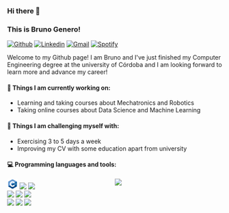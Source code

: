 ### Hi there 👋 
### This is Bruno Genero!

[![Github](https://img.shields.io/badge/-Github-000?style=flat&logo=Github&logoColor=white)](https://github.com/generobruno)
[![Linkedin](https://img.shields.io/badge/-LinkedIn-blue?style=flat&logo=Linkedin&logoColor=white)](https://www.linkedin.com/in/generobruno)
[![Gmail](https://img.shields.io/badge/-Gmail-c14438?style=flat&logo=Gmail&logoColor=white)](mailto:generobruno@gmail.com)
[![Spotify](https://img.shields.io/badge/-Spotify-1DB954?style=flat&logo=Spotify&logoColor=white)](https://open.spotify.com/user/brunogenero)

Welcome to my Github page! I am Bruno and I've just finished my Computer Engineering degree at the university of Córdoba and I am looking forward to learn more and advance my career! 

#### 🌱 Things I am currently working on: 
- Learning and taking courses about Mechatronics and Robotics
- Taking online courses about Data Science and Machine Learning

#### :muscle: Things I am challenging myself with:
- Exercising 3 to 5 days a week
- Improving my CV with some education apart from university

#### :computer: Programming languages and tools: 
<p>
	<img width="50%" align="right" src="https://github-readme-stats.vercel.app/api?username=generobruno&show_icons=true&hide=contribs,prs&cache_seconds=86400&theme=transparent" />

<code><img width="5%" src="https://github.com/vscode-icons/vscode-icons/blob/master/icons/file_type_cpp3.svg"></code>
<code><img width="10%" src="https://www.vectorlogo.zone/logos/java/java-ar21.svg"></code>
<code><img width="10%" src="https://www.vectorlogo.zone/logos/python/python-ar21.svg"></code>
<br />
<code><img width="5%" src="https://github.com/abrahamcalf/programming-languages-logos/blob/master/src/c/c.svg"></code>
<code><img width="10%" src="https://www.vectorlogo.zone/logos/git-scm/git-scm-ar21.svg"></code>
<code><img width="10%" src="https://www.vectorlogo.zone/logos/github/github-ar21.svg"></code>
<br />
<code><img width="5%" src="https://www.vectorlogo.zone/logos/visualstudio_code/visualstudio_code-icon.svg"></code>
<code><img width="10%" src="https://www.vectorlogo.zone/logos/trello/trello-ar21.svg"></code>
<code><img width="10%" src="https://www.vectorlogo.zone/logos/linux/linux-ar21.svg"></code>
</p>
